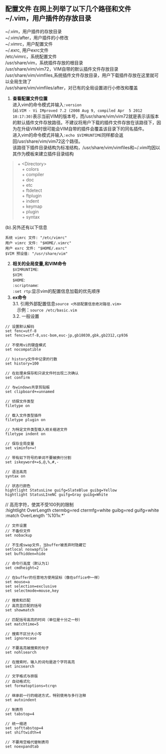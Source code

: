 ## 配置文件 在网上列举了以下几个路径和文件<br/> ~/.vim，用户插件的存放目录<br/>
~/.vim，用户插件的存放目录<br/>
~/.vim/after，用户插件的小修改<br/>
~/.vimrc，用户配置文件<br/>
~/.exrc, 用户exrc文件<br/> /etc/vimrc，系统配置文件<br/> /usr/share/vim，系统插件存放的根目录<br/>
/usr/share/vim/vim72，VIM自带的默认插件文件存放目录<br/>
/usr/share/vim/vimfiles,系统插件文件存放目录，用户下载插件存放在这里就可以全局生效了<br/>
/usr/share/vim/vimfiles/after，对已有的全局设置进行小修改和覆盖<br/>
1. **查看配置文件位置**<br/>
进入vim的命令模式并输入`:version`<br/>
(a).`VIM - Vi IMproved 7.2 (2008 Aug 9, compiled Apr  5 2012 10:17:30)`表示当前VIM的版本号，而/usr/share/vim/vim72就是表示该版本的默认插件文件存放路径。不建议将用户下载的插件文件存放在该路径下，因为在升级VIM时很可能会VIM自带的插件会覆盖该目录下的同名插件。<br/>
进入vim的命令模式并输入`:echo $VIMRUNTIME`同样都会返回/usr/share/vim/vim72这个路径。<br/>
该路径下插件目录结构为标准结构，/usr/share/vim/vimfiles和~/.vim均因以其作为模板来建立插件目录结构<br/>
>\+ \<Directory\> <br/>
&emsp;\+  colors<br/>
&emsp;\+  compiler<br/>
&emsp;\+  doc<br/>
&emsp;\+  etc<br/>
&emsp;\+  ftdetect<br/>
&emsp;\+  ftplugin<br/>
&emsp;\+  indent<br/>
&emsp;\+  keymap<br/>
&emsp;\+  plugin<br/>
&emsp;\+  syntax<br/>

(b).另外还有以下信息<br/>
````	
系统 vimrc 文件: "/etc/vimrc"
用户 vimrc 文件: "$HOME/.vimrc"
用户 exrc 文件: "$HOME/.exrc"
$VIM 预设值: "/usr/share/vim"
````
2. **相关的全局变量,和VIM命令**<br/> 
`$VIMRUNTIME`:<br/>
`$VIM`:<br/>
`$HOME`:<br/>
`:scriptname`:<br/>
`:set rtp`:显示vim的配置信息加载的优先顺序<br/>
3. **ex命令**<br/>
3.1. 引用外部配置信息`source <外部配置信息绝对路径.vim>`<br/>
&emsp;示例：`source /etc/basic.vim`<br/>
3.2. 一般设置<br/>
````
// 设置默认解码
set fenc=utf-8
set fencs=utf-8,usc-bom,euc-jp,gb18030,gbk,gb2312,cp936

// 不使用vi的键盘模式
set nocompatible

// history文件中记录的行数
set history=100

// 在处理未保存和只读文件时出现二次确认
set confirm

// 与windows共享剪贴板
set clipboard+=unnamed

// 侦探文件类型
filetype on

// 载入文件类型插件
filetype plugin on

// 为特定文件类型载入相关缩进文件
filetype indent on

// 保存全局变量
set viminfo+=!

// 带有如下符号的单词不要被换行分割
set iskeyword+=$,@,%,#,-

// 语法高亮
syntax on

// 状态行颜色
hightlight StatusLine guifg=SlateBlue guibg=Yellow
hightlight StatusLIneNC guifg=Gray guibg=White
````
// 高亮字符，使其不受100列的限制<br/>
:hightlight OverLength ctermbg=red ctermfg=white guibg=red guifg=white<br/> 
:match OverLength '\%101v.\*'<br/>

````
// 文件设置
// 不备份文件 
set nobackup

// 不生成swap文件，当buffer被丢弃时隐藏它
setlocal noswapfile
set bufhidden=hide

// 命令行高度（默认为1）
set cmdheight=2

// 在buffer的任意地方使用鼠标（像在office中一样） 
set mouse=a
set selection=exclusive
set selectmode=mouse,key

````
````
// 搜索和匹配
// 高亮显匹配的括号
set showmatch

// 匹配括号高亮的时间（单位是十分之一秒）
set matchtime=5

// 搜索不区分大小写
set ignorecase

// 不要高亮被搜索的句子
set nohlsearch

// 在搜索时，输入的词句是逐个字符高亮
set incsearch
````

````
// 文字格式与排版
// 自动格式化
set formatoptions=tcrqn

// 继承前一行的缩进方式，特别使用与多行注释
set autoindent

// 制表符
set tabstop=4

// 统一缩进
set softtabstop=4
set shiftwidth=4

// 不要用空格代替制表符
set noexpandtab
````
